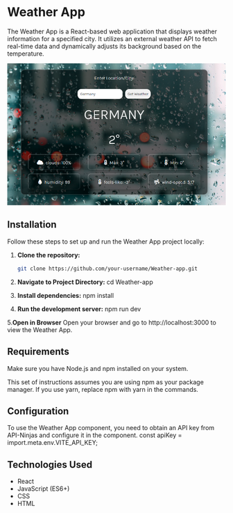 # Weather App 
The Weather App is a React-based web application that displays weather information for a specified city. It utilizes an external weather API to fetch real-time data and dynamically adjusts its background based on the temperature.

![Preview](./src/assets/weatherapp.png)

## Installation

Follow these steps to set up and run the Weather App project locally:

1. **Clone the repository:**
   ```bash
   git clone https://github.com/your-username/Weather-app.git

2. **Navigate to Project Directory:**
 cd Weather-app

3. **Install dependencies:**
npm install

4. **Run the development server:**
npm run dev

5.**Open in Browser**
Open your browser and go to http://localhost:3000 to view the Weather App.

## Requirements
Make sure you have Node.js and npm installed on your system.

This set of instructions assumes you are using npm as your package manager. If you use yarn, replace npm with yarn in the commands.

## Configuration
To use the Weather App component, you need to obtain an API key from API-Ninjas and configure it in the component.
const apiKey = import.meta.env.VITE_API_KEY;

## Technologies Used
- React
- JavaScript (ES6+)
- CSS
- HTML


